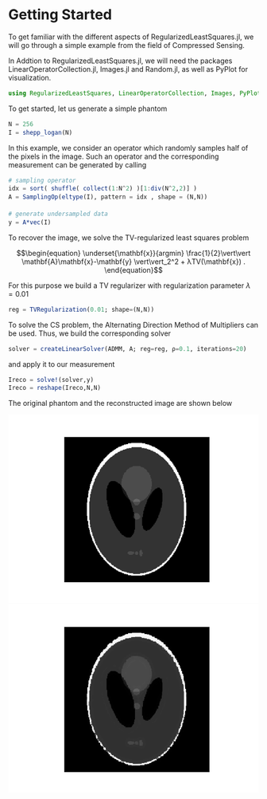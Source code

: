 # Getting Started

To get familiar with the different aspects of RegularizedLeastSquares.jl, we will go through a simple example from the field of Compressed Sensing.

In Addtion to RegularizedLeastSquares.jl, we will need the packages LinearOperatorCollection.jl, Images.jl and Random.jl, as well as PyPlot for visualization.

```julia
using RegularizedLeastSquares, LinearOperatorCollection, Images, PyPlot, Random
```

To get started, let us generate a simple phantom
```julia
N = 256
I = shepp_logan(N)
```

In this example, we consider an operator which randomly samples half of the pixels in the image. Such an operator and the corresponding measurement can be generated by calling

```julia
# sampling operator
idx = sort( shuffle( collect(1:N^2) )[1:div(N^2,2)] )
A = SamplingOp(eltype(I), pattern = idx , shape = (N,N))

# generate undersampled data
y = A*vec(I)
```

To recover the image, we solve the TV-regularized least squares problem
```math
\begin{equation}
  \underset{\mathbf{x}}{argmin} \frac{1}{2}\vert\vert \mathbf{A}\mathbf{x}-\mathbf{y} \vert\vert_2^2 + λTV(\mathbf{x}) .
\end{equation}
```

For this purpose we build a TV regularizer with regularization parameter $λ=0.01$
```julia
reg = TVRegularization(0.01; shape=(N,N))
```

To solve the CS problem, the Alternating Direction Method of Multipliers can be used. Thus, we build the corresponding solver
```julia
solver = createLinearSolver(ADMM, A; reg=reg, ρ=0.1, iterations=20)
```
and apply it to our measurement
```julia
Ireco = solve!(solver,y)
Ireco = reshape(Ireco,N,N)
```

The original phantom and the reconstructed image are shown below

![Phantom](./assets/sh.png)
![Reconstruction](./assets/sh_tv.png)
